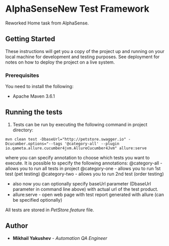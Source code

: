 # AlphaSenseNew Test Framework

Reworked Home task from AlphaSense.

## Getting Started

These instructions will get you a copy of the project up and running on your local machine for development and testing purposes. See deployment for notes on how to deploy the project on a live system.

### Prerequisites

You need to install the following:
- Apache Maven 3.6.1

## Running the tests

1. Tests can be run by executing the following command in project directory:
```
mvn clean test -DbaseUrl="http://petstore.swagger.io" -Dcucumber.options="--tags '@category-all' --plugin io.qameta.allure.cucumber4jvm.AllureCucumber4Jvm" allure:serve
```
where you can specify annotation to choose which tests you want to execute. It is possible to specify the following annotations:
@category-all - allows you to run all tests in project
@category-one - allows you to run 1st test (pet testing)
@category-two - allows you to run 2nd test (order testing)

- also now you can optionally specify baseUrl parameter (DbaseUrl parameter in command line above) with actual url of the test product.
- allure:serve - open web page with test report generated with allure (can be specified optionally)

All tests are stored in _PetStore.feature_ file.

## Author

* **Mikhail Yakushev** - *Automation QA Engineer*
